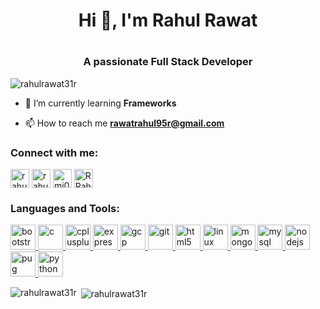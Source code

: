 <h1 align="center">Hi 👋, I'm Rahul Rawat<h1>
<h3 align="center">A passionate Full Stack Developer</h3>

<p align="left"> <img src="https://komarev.com/ghpvc/?username=rahulrawat31r&label=Profile%20views&color=0e75b6&style=flat" alt="rahulrawat31r" /> </p>

- 🌱 I’m currently learning **Frameworks**

- 📫 How to reach me **rawatrahul95r@gmail.com**

<h3 align="left">Connect with me:</h3>
<p align="left">
<a href="https://linkedin.com/in/rahul-rawat-847323224" target="blank"><img align="center" src="https://logos-world.net/wp-content/uploads/2020/04/Linkedin-Logo.png" alt="rahul-rawat-847323224" height="30"   /></a>
<a href="https://instagram.com/rahulrawat31r" target="blank"><img align="center" src="https://variety.com/wp-content/uploads/2017/08/instagram-logo.png?w=1024" alt="rahulrawat31r" height="30"   /></a>
<a href="https://www.codechef.com/users/mi0901cs211090" target="blank"><img align="center" src="https://cdn.jsdelivr.net/npm/simple-icons@3.1.0/icons/codechef.svg" alt="mi0901cs211090" height="30"   /></a>
<a href="https://discord.gg/RRahul#0269" target="blank"><img align="center" src="https://is1-ssl.mzstatic.com/image/thumb/Purple126/v4/cc/d5/b8/ccd5b88d-c5fe-6697-c831-d158cb85ef55/AppIcon-0-0-1x_U007emarketing-0-0-0-7-0-0-sRGB-0-0-0-GLES2_U002c0-512MB-85-220-0-0.png/1200x630wa.png" alt="RRahul#0269" height="30"   /></a>
</p>

<h3 align="left">Languages and Tools:</h3>
<p align="left"> <a href="https://getbootstrap.com" target="_blank" rel="noreferrer"> <img src="https://upload.wikimedia.org/wikipedia/commons/thumb/b/b2/Bootstrap_logo.svg/1200px-Bootstrap_logo.svg.png" alt="bootstrap"   height="40"/> </a> <a href="https://www.cprogramming.com/" target="_blank" rel="noreferrer"> <img src="https://upload.wikimedia.org/wikipedia/commons/thumb/1/18/C_Programming_Language.svg/1200px-C_Programming_Language.svg.png" alt="c"   height="40"/> </a> <a href="https://www.w3schools.com/cpp/" target="_blank" rel="noreferrer"> <img src="https://upload.wikimedia.org/wikipedia/commons/thumb/1/18/ISO_C%2B%2B_Logo.svg/1200px-ISO_C%2B%2B_Logo.svg.png" alt="cplusplus"   height="40"/> </a> <a href="https://expressjs.com" target="_blank" rel="noreferrer"> <img src="https://testrigor.com/wp-content/uploads/2023/01/express-logo.png" alt="express"   height="40"/> </a>
  <a href="https://cloud.google.com" target="_blank" rel="noreferrer"> <img src="https://marvel-b1-cdn.bc0a.com/f00000000205858/www.netscout.com/sites/default/files/2022-02/17/images/cloud-lockup-logo-500px.png" alt="gcp"   height="40"/> </a> <a href="https://git-scm.com/" target="_blank" rel="noreferrer"> <img src="https://www.vectorlogo.zone/logos/git-scm/git-scm-icon.svg" alt="git"   height="40"/> </a> <a href="https://www.w3.org/html/" target="_blank" rel="noreferrer"> <img src="https://encrypted-tbn0.gstatic.com/images?q=tbn:ANd9GcQpngGRjYX1ca7qAADU3K6eGLj7ShQE3L2otdzfryl_Y9Ht2QRoQKYQbsXd36XIxMbYOw0&usqp=CAU" alt="html5"   height="40"/> </a> <a href="https://www.linux.org/" target="_blank" rel="noreferrer"> <img src="https://www.freepnglogos.com/uploads/linux-png/linux-tux-logo-png-transparent-svg-vector-bie-supply-14.png" alt="linux"   height="40"/> </a> <a href="https://www.mongodb.com/" target="_blank" rel="noreferrer"> <img src="https://upload.wikimedia.org/wikipedia/commons/thumb/9/93/MongoDB_Logo.svg/2560px-MongoDB_Logo.svg.png" alt="mongodb"   height="40"/> </a> <a href="https://www.mysql.com/" target="_blank" rel="noreferrer"> <img src="https://www.vectorlogo.zone/logos/mysql/mysql-official.svg" alt="mysql"   height="40"/> </a> <a href="https://nodejs.org" target="_blank" rel="noreferrer"> <img src="https://www.creative-tim.com/blog/content/images/wordpress/2020/03/node-js-736399_1280.png" alt="nodejs"   height="40"/> </a> <a href="https://pugjs.org" target="_blank" rel="noreferrer"> <img src="https://www.nodejsera.com/library/assets/img/pug-logo.png" alt="pug"   height="40"/> </a> <a href="https://www.python.org" target="_blank" rel="noreferrer"> <img src="https://upload.wikimedia.org/wikipedia/commons/thumb/c/c3/Python-logo-notext.svg/1200px-Python-logo-notext.svg.png" alt="python"   height="40"/> </a> </p>

<p><img align="left" src="https://github-readme-stats.vercel.app/api/top-langs?username=rahulrawat31r&show_icons=true&locale=en&layout=compact" alt="rahulrawat31r" /></p>

<p>&nbsp;<img align="center" src="https://github-readme-stats.vercel.app/api?username=rahulrawat31r&show_icons=true&locale=en" alt="rahulrawat31r" /></p>
